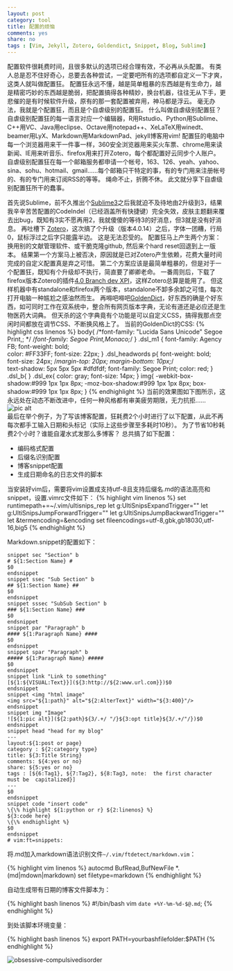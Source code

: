 ```yaml
---
layout: post
category: tool
title: 配置的烦恼
comments: yes
share: no
tags : [Vim, Jekyll, Zotero, Goldendict, Snippet, Blog, Sublime]
---
```


配置软件很耗费时间，且很多默认的选项已经合理有效，不必再从头配置。
有类人总是忍不住好奇心，总要去各种尝试，一定要吧所有的选项都自定义一下才爽，这类人就叫做配置狂。
配置狂永远不懂，越是简单粗暴的东西越是有生命力，越是精密巧妙的东西越是脆弱，把配置搞得各种精妙，换台机器，往往无从下手，更悲催的是有时候软件升级，原有的那一套配置被弃用，神马都是浮云。
毫无办法，我就是个配置狂，而且是个自虐级别的配置狂。
什么叫做自虐级别配置狂？
自虐级别配置狂的每一语言对应一个编辑器，R用Rstudio、Python用Sublime、C++用VC、Java用eclipse、Octave用notepad++、XeLaTeX用winedt、beamer用LyX、Markdown用MarkdownPad、jekyll博客用vim!
配置狂的电脑中每一个浏览器用来干一件事一样，360安全浏览器用来买火车票、chrome用来读新闻、IE用来听音乐、firefox用来打开Zotero，每个都配置好云同步个人账户。
自虐级别配置狂在每一个邮箱服务都申请一个帐号，163、126、yeah、yahoo、sina、sohu、hotmail、gmail……每个邮箱只干特定的事，有的专门用来注册帐号的、有的专门用来订阅RSS的等等。
绳命不止，折腾不休。
此文就分享下自虐级别配置狂所干的蠢事。

首先说Sublime，前不久推出个[Sublime3](http://www.sublimetext.com/)之后我就迫不及待地由2升级到3，结果我辛辛苦苦配置的CodeIndel（已经涵盖所有快捷键）完全失效，皮肤主题翻来覆去出bug，既知有3实不愿再用2，我就傻傻的等待3的好消息，但3就是没有好消息。
再吐槽下 [Zotero](http://www.zotero.org/)，这次搞了个升级（版本4.0.14）之后，字体一团糟，行局0，鼠标浮过之后字只能露半边。
这是无法忍受的。
配置狂马上产生两个方案：换用别的文献管理软件、或干脆克隆github, 然后来个hard reset回退到上一版本。
结果第一个方案马上被否决，原因就是已对Zotero产生依赖，花费大量时间完成的自定义配置真是弃之可惜。
第二个方案应该是最简单粗暴的，但是对于一个配置狂，既知有个升级却不执行，简直要了卿卿老命。
一番周则后，下载了firefox版本Zotero的插件[4.0 Branch dev XPI](https://forums.zotero.org/discussion/33123/line-height-not-adjusting-to-font-size-changes-in-standalone-update-v4014/)，这样Zotero总算是能用了。
但这样机器中有standalone和firefox两个版本，standalone不卸多余卸之可惜，每次打开电脑一种尴尬之感油然而生。
再嘚吧嘚吧[GoldenDict](http://goldendict.org/)，好东西的确是个好东西，如可同时工作在双系统中，整合所有网页版本字典，无论有道还是必应还是生物医药大词典。
但天杀的这个字典竟有个功能是可以自定义CSS，搞得我那点空闲时间都放在调节CSS、不断换风格上了。
当前的GoldenDict的CSS:
{% highlight css linenos %}
body{
/*font-family:  "Lucida Sans Unicode" Segoe Print,; */
/*font-family: Segoe Print,Monaco;*/
}
.dsl_m1 {
font-family: Agency FB;
font-weight: bold;  
color: #FF33FF;
font-size: 22px;
}
.dsl_headwords p{
font-weight: bold;
font-size: 24px;
/*margin-top: 20px;
margin-bottom: 10px;*/  
text-shadow: 5px 5px 5px #dfdfdf;
font-family: Segoe Print;
color: red;
}
.dsl_b{
}
.dsl_ex{
color:	gray;
font-size: 14px;
}
img{
-webkit-box-shadow:#999 1px 1px 8px;
-moz-box-shadow:#999 1px 1px 8px;
box-shadow:#999 1px 1px 8px;
}
{% endhighlight %}
当前的效果图如下图所示，这永远处在动态不断改进中，任何一种风格都有审美疲劳期限，无力抗拒……
![pic alt](https://2s66lw.blu.livefilestore.com/y2pFAZrPuTFHdstl97k1x5aV4xzo4LzARdDsiWLiR-EAONIpOsxvSZSEgbJQUFPlNdX81FH5ikYmqF1KjCZq7iDX101_SXdOLXtcbpDPzsGNME/goldendict.jpg)		
最后在举个例子，为了写该博客配置，狂耗费2个小时进行了以下配置，从此不再每次都手工输入日期和头标记（实际上这些步骤至多耗时10秒）。
为了节省10秒耗费2个小时？谁能自灌水式发那么多博客？
总共搞了如下配置：

- 编码格式配置
- 后缀名识别配置
- 博客snippet配置
- 生成日期命名的日志文件的脚本

当安装好vim后，需要将vim设置成支持utf-8且支持后缀名.md的语法高亮和snippet，设置.vimrc文件如下：
{% highlight vim linenos %}
set runtimepath+=~/.vim/ultisnips_rep
let g:UltiSnipsExpandTrigger="<tab>"
let g:UltiSnipsJumpForwardTrigger="<tab>"
let g:UltiSnipsJumpBackwardTrigger="<s-tab>"
let &termencoding=&encoding
set fileencodings=utf-8,gbk,gb18030,utf-16,big5
{% endhighlight %}

Markdown.snippet的配置如下：

	snippet sec "Section" b
	# ${1:Section Name} #
	$0
	endsnippet	
	snippet ssec "Sub Section" b
	## ${1:Section Name} ##
	$0
	endsnippet	
	snippet sssec "SubSub Section" b
	### ${1:Section Name} ###
	$0
	endsnippet	
	snippet par "Paragraph" b
	#### ${1:Paragraph Name} ####
	$0
	endsnippet	
	snippet spar "Paragraph" b
	##### ${1:Paragraph Name} #####
	$0
	endsnippet	
	snippet link "Link to something"
	[${1:${VISUAL:Text}}](${3:http://${2:www.url.com}})$0
	endsnippet	
	snippet <img "html image"
	<img src="${1:path}" alt="${2:AlterText}" width="${3:400}"/>
	endsnippet	
	snippet img "Image"
	![${1:pic alt}](${2:path}${3/.+/ "/}${3:opt title}${3/.+/"/})$0
	endsnippet	
	snippet head "head for my blog"
	---
	layout:${1:post or page} 
	category : ${2:category type}
	title: ${3:Title String}
	comments: ${4:yes or no}
	share: ${5:yes or no}
	tags : [${6:Tag1}, ${7:Tag2}, ${8:Tag3, note:  the first character must be  capitalized}]
	---
	$0
	endsnippet	
	snippet code "insert code"
	\{\% highlight ${1:python or r} ${2:linenos} %}
	${3:code here}
	\{\% endhighlight %}
	$0
	endsnippet	
	# vim:ft=snippets:

将.md加入markdown语法识别文件`~/.vim/ftdetect/markdown.vim`：

{% highlight vim linenos %}
autocmd BufRead,BufNewFile *.\(md\|mdown\|markdown\) set filetype=markdown
{% endhighlight %}

自动生成带有日期的博客文件脚本为：

{% highlight bash linenos %}
#!/bin/bash
vim `date +%Y-%m-%d-$@.md`;
{% endhighlight %}

到处该脚本环境变量：

{% highlight bash linenos %}
export PATH=yourbashfilefolder:$PATH
{% endhighlight %}

![obsessive-compulsivedisorder](http://mccarthyhealth2q1pd1.wikispaces.com/file/view/ocd_4.jpg/254699560/ocd_4.jpg)
